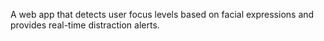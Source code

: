 A web app that detects user focus levels based on facial expressions and provides real-time distraction alerts. 
